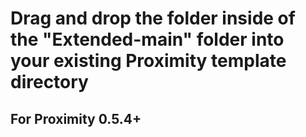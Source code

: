 # Drag and drop the folder inside of the "Extended-main" folder into your existing Proximity template directory

## For Proximity 0.5.4+